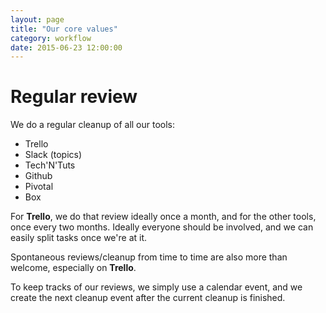 ```yaml
---
layout: page
title: "Our core values"
category: workflow
date: 2015-06-23 12:00:00
---
```


# Regular review

We do a regular cleanup of all our tools:

* Trello
* Slack (topics)
* Tech'N'Tuts
* Github
* Pivotal
* Box

For **Trello**, we do that review ideally once a month, and for the other tools, once every two months. Ideally everyone should be involved, and we can easily split tasks once we're at it.

Spontaneous reviews/cleanup from time to time are also more than welcome, especially on **Trello**.

To keep tracks of our reviews, we simply use a calendar event, and we create the next cleanup event after the current cleanup is finished.
